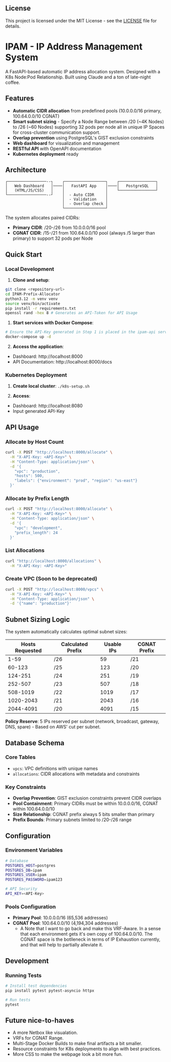 ## License

This project is licensed under the MIT License - see the [LICENSE](LICENSE) file for details.

# IPAM - IP Address Management System

A FastAPI-based automatic IP address allocation system. Designed with a K8s Node:Pod Relationship. Built using Claude and a ton of late-night coffee.

## Features

- **Automatic CIDR allocation** from predefined pools (10.0.0.0/16 primary, 100.64.0.0/10 CGNAT)
- **Smart subnet sizing** - Specify a Node Range between /20 (~4K Nodes) to /26 (~60 Nodes) supporting 32 pods per node all in unique IP Spaces for cross-cluster communication support.
- **Overlap prevention** using PostgreSQL's GIST exclusion constraints
- **Web dashboard** for visualization and management
- **RESTful API** with OpenAPI documentation
- **Kubernetes deployment** ready

## Architecture

```
┌─────────────────--┐    ┌──────────────────┐    ┌────────────────┐
│   Web Dashboard   │────│   FastAPI App    │────│   PostgreSQL   │
│   (HTML/JS/CSS)   │    │                  │    └────────────────┘
└─────────────────--┘    │  - Auto CIDR     │
                         │  - Validation    │
                         │  - Overlap check │
                         └──────────────────┘
```

The system allocates paired CIDRs:
- **Primary CIDR**: /20-/26 from 10.0.0.0/16 pool
- **CGNAT CIDR**: /15-/21 from 100.64.0.0/10 pool (always /5 larger than primary) to support 32 pods per Node

## Quick Start

### Local Development

1. **Clone and setup**:
```bash
git clone <repository-url>
cd IPAM-Prefix-Allocator
python3.12 -m venv venv
source venv/bin/activate
pip install -r requirements.txt
openssl rand -hex 8 # Generates an API-Token for API Usage
```
1. **Start services with Docker Compose**:
```bash
# Ensure the API-Key generated in Step 1 is placed in the ipam-api service
docker-compose up -d
```

2. **Access the application**:
- Dashboard: http://localhost:8000
- API Documentation: http://localhost:8000/docs

### Kubernetes Deployment

1. **Create local cluster**:
`./k8s-setup.sh`

2. **Access**:
- Dashboard: http://localhost:8080
- Input generated API-Key

## API Usage

### Allocate by Host Count
```bash
curl -X POST "http://localhost:8000/allocate" \
  -H "X-API-Key: <API-Key>" \
  -H "Content-Type: application/json" \
  -d '{
    "vpc": "production",
    "hosts": 500,
    "labels": {"environment": "prod", "region": "us-east"}
  }'
```

### Allocate by Prefix Length
```bash
curl -X POST "http://localhost:8000/allocate" \
  -H "X-API-Key: <API-Key>" \
  -H "Content-Type: application/json" \
  -d '{
    "vpc": "development", 
    "prefix_length": 24
  }'
```

### List Allocations
```bash
curl "http://localhost:8000/allocations" \
  -H "X-API-Key: <API-Key>"
```

### Create VPC (Soon to be deprecated)
```bash
curl -X POST "http://localhost:8000/vpcs" \
  -H "X-API-Key: <API-Key>" \
  -H "Content-Type: application/json" \
  -d '{"name": "production"}'
```

## Subnet Sizing Logic

The system automatically calculates optimal subnet sizes:

| Hosts Requested | Calculated Prefix | Usable IPs | CGNAT Prefix |
|-----------------|-------------------|------------|--------------|
| 1-59           | /26               | 59         | /21          |
| 60-123         | /25               | 123        | /20          |
| 124-251        | /24               | 251        | /19          |
| 252-507        | /23               | 507        | /18          |
| 508-1019       | /22               | 1019       | /17          |
| 1020-2043      | /21               | 2043       | /16          |
| 2044-4091      | /20               | 4091       | /15          |

**Policy Reserve**: 5 IPs reserved per subnet (network, broadcast, gateway, DNS, spare) - Based on AWS' cut per subnet.

## Database Schema

### Core Tables
- `vpcs`: VPC definitions with unique names
- `allocations`: CIDR allocations with metadata and constraints

### Key Constraints
- **Overlap Prevention**: GIST exclusion constraints prevent CIDR overlaps
- **Pool Containment**: Primary CIDRs must be within 10.0.0.0/16, CGNAT within 100.64.0.0/10
- **Size Relationship**: CGNAT prefix always 5 bits smaller than primary
- **Prefix Bounds**: Primary subnets limited to /20-/26 range

## Configuration

### Environment Variables
```bash
# Database
POSTGRES_HOST=postgres
POSTGRES_DB=ipam
POSTGRES_USER=ipam
POSTGRES_PASSWORD=ipam123

# API Security
API_KEY=<API-Key>
```

### Pools Configuration
- **Primary Pool**: 10.0.0.0/16 (65,536 addresses)
- **CGNAT Pool**: 100.64.0.0/10 (4,194,304 addresses)
  - A Note that I want to go back and make this VRF-Aware. In a sense that each environment gets it's own copy of 100.64.0.0/10. The CGNAT space is the botlleneck in terms of IP Exhaustion currently, and that will help to partially alleviate it.

## Development

### Running Tests
```bash
# Install test dependencies
pip install pytest pytest-asyncio httpx

# Run tests
pytest
```

## Future nice-to-haves

- A more Netbox like visualation.
- VRFs for CGNAT Range.
- Multi-Stage Docker Builds to make final artifacts a bit smaller.
- Resource constraints for K8s deployments to align with best practices.
- More CSS to make the webpage look a bit more fun.